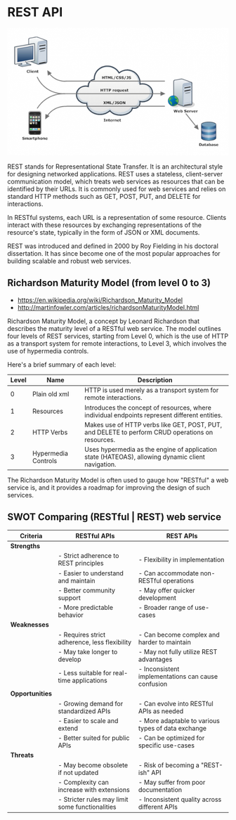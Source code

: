 # REST API 


![](REST-API.png)


REST stands for Representational State Transfer. It is an architectural style for designing networked applications. REST uses a stateless, client-server communication model, which treats web services as resources that can be identified by their URLs. It is commonly used for web services and relies on standard HTTP methods such as GET, POST, PUT, and DELETE for interactions.

In RESTful systems, each URL is a representation of some resource. Clients interact with these resources by exchanging representations of the resource's state, typically in the form of JSON or XML documents.

REST was introduced and defined in 2000 by Roy Fielding in his doctoral dissertation. It has since become one of the most popular approaches for building scalable and robust web services.


## Richardson Maturity Model (from level 0 to 3) 
- https://en.wikipedia.org/wiki/Richardson_Maturity_Model
- http://martinfowler.com/articles/richardsonMaturityModel.html


Richardson Maturity Model, a concept by Leonard Richardson that describes the maturity level of a RESTful web service. The model outlines four levels of REST services, starting from Level 0, which is the use of HTTP as a transport system for remote interactions, to Level 3, which involves the use of hypermedia controls.

Here's a brief summary of each level:





| Level | Name                | Description                                                                                     |
|-------|---------------------|-------------------------------------------------------------------------------------------------|
| 0     | Plain old xml       | HTTP is used merely as a transport system for remote interactions.                              |
| 1     | Resources           | Introduces the concept of resources, where individual endpoints represent different entities.    |
| 2     | HTTP Verbs          | Makes use of HTTP verbs like GET, POST, PUT, and DELETE to perform CRUD operations on resources.|
| 3     | Hypermedia Controls | Uses hypermedia as the engine of application state (HATEOAS), allowing dynamic client navigation.|


The Richardson Maturity Model is often used to gauge how "RESTful" a web service is, and it provides a roadmap for improving the design of such services.



## SWOT Comparing (RESTful | REST) web service

| Criteria     | RESTful APIs                                       | REST APIs                                          |
|--------------|----------------------------------------------------|-----------------------------------------------------|
| **Strengths**|                                                    |                                                     |
|              | - Strict adherence to REST principles              | - Flexibility in implementation                     |
|              | - Easier to understand and maintain                | - Can accommodate non-RESTful operations           |
|              | - Better community support                         | - May offer quicker development                     |
|              | - More predictable behavior                        | - Broader range of use-cases                        |
| **Weaknesses**|                                                   |                                                     |
|              | - Requires strict adherence, less flexibility      | - Can become complex and harder to maintain         |
|              | - May take longer to develop                       | - May not fully utilize REST advantages             |
|              | - Less suitable for real-time applications         | - Inconsistent implementations can cause confusion  |
| **Opportunities**|                                                |                                                     |
|              | - Growing demand for standardized APIs             | - Can evolve into RESTful APIs as needed            |
|              | - Easier to scale and extend                       | - More adaptable to various types of data exchange  |
|              | - Better suited for public APIs                    | - Can be optimized for specific use-cases           |
| **Threats**  |                                                    |                                                     |
|              | - May become obsolete if not updated               | - Risk of becoming a "REST-ish" API                 |
|              | - Complexity can increase with extensions          | - May suffer from poor documentation                |
|              | - Stricter rules may limit some functionalities    | - Inconsistent quality across different APIs         |

